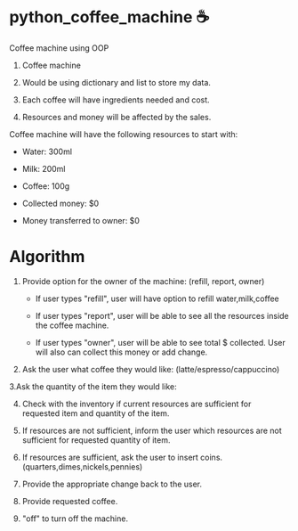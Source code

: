 # python_coffee_machine ☕️<br/>

Coffee machine using OOP


1. Coffee machine

2. Would be using dictionary and list to store my data. 

3. Each coffee will have ingredients needed and cost.

4. Resources and money will be affected by the sales.

Coffee machine will have the following resources to start with:

- Water: 300ml

- Milk: 200ml

- Coffee: 100g

- Collected money: $0

- Money transferred to owner: $0

# Algorithm

1. Provide option for the owner of the machine: (refill, report, owner)

    - If user types "refill", user will have option to refill water,milk,coffee

    - If user types "report", user will be able to see all the resources inside the coffee              machine.

    - If user types "owner", user will be able to see total $ collected. User will also can            collect this money or add change.

2. Ask the user what coffee they would like: (latte/espresso/cappuccino)

3.Ask the quantity of the item they would like:

4. Check with the inventory if current resources are sufficient for requested item and quantity of the item.

5. If resources are not sufficient, inform the user which resources are not sufficient for requested quantity of item.

6. If resources are sufficient, ask the user to insert coins. (quarters,dimes,nickels,pennies)

7. Provide the appropriate change back to the user. 

8. Provide requested coffee.

9. "off" to turn off the machine. 
